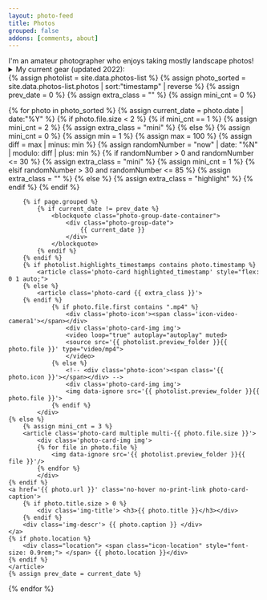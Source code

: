 ```yaml
---
layout: photo-feed
title: Photos
grouped: false
addons: [comments, about]
---
```


<div class="message">
    I'm an amateur photographer who enjoys taking mostly landscape photos!
    <details>
    <summary>My current gear (updated 2022):</summary>
    
    <div class="row" style="font-size: 0.7rem; line-height: 0.75rem;">
    <div class="col-md-6">
    <h3 style="margin: 0.25rem;"> Main </h3>
    <ul>
        <li>Camera: Sony a7r III</li>
        <li>Cover: Silicone Camera Protect Body for Sony A7 III</li>
        <li>SD cards: MicroSD SanDisk Extreme PRO 256gb, Samsung 256gb Evo Plus MicroSD</li>
        <li>Filters: NiSi V5 Pro Kit 100mm with CPL + Nisi 100x100mm Nano IR Neutral Density Filter - ND1000</li>
        <li>Lenses: Tamron 17-28mm f2.8, Tamron 28-75mm f2.8, Sony 70-200mm f2.8 g-master</li>
        <li>Lens Cleaning kit: UES DSLR Camera Sensor and Lens Cleaning Travel Kit</li>
        <li>Tripod:Joby Gorillapod 3K + Manfrotto Element Traveller Tripod Small with Ball Head</li>
        <li>Intervalometer: Photoolex T720N Wireless/Wired</li>
        <li>Backpacks: Osprey Farpoint 40L, Lenovo Business Casual 17-inch Backpack</li>
        <li>External Storage: Samsung T7 2TB + WD Passport 4tb USB-C</li>
    </ul>
    </div>
    <div class="col-md-6">
    <h3 style="margin: 0.25rem;"> Aerial </h3>
    <ul>
        <li>Drone: Mavic Air 2 Fly More Combo</li>
        <li>MicroSd: Samsung 128gb Evo Plus</li>
        <li>Filter: Freewell Circular Polarizer (CPL) Filter for Mavic Air 2</li>
        <li>Extra: 3 in 1 Car Charger Dual Battery Charger with USB Port for DJI Mavic Air 2 Drone</li>
    </ul>
    <h3 style="margin: 0.25rem;"> Others </h3>
    <ul>
        <li>Phone: Galaxy S20 Plus Snapdragon</li>
        <li>Action camera: GoPro Hero9 Black</li>
        <li>Cover: Silicone cover with strap</li>
    </ul>
    </div>
</div>
</details>
</div>

<div class="photo-feed">
{% assign photolist = site.data.photos-list %}
{% assign photo_sorted = site.data.photos-list.photos | sort:"timestamp" | reverse %}
{% assign prev_date = 0 %}
{% assign extra_class = "" %}
{% assign mini_cnt = 0 %}

{% for photo in photo_sorted %}
    {% assign current_date = photo.date | date:"%Y" %}
    {% if photo.file.size < 2 %}
        {% if mini_cnt == 1 %}
            {% assign mini_cnt = 2 %}
            {% assign extra_class = "mini" %}
        {% else %}
            {% assign mini_cnt = 0 %}
            {% assign min = 1 %}
            {% assign max = 100 %}
            {% assign diff = max | minus: min %}
            {% assign randomNumber = "now" | date: "%N" | modulo: diff | plus: min %}
            {% if randomNumber > 0 and randomNumber <= 30 %}
                {% assign extra_class = "mini" %}
                {% assign mini_cnt = 1 %}
            {% elsif randomNumber > 30 and randomNumber <= 85 %}
                {% assign extra_class = "" %}
            {% else %}
                {% assign extra_class = "highlight" %}
            {% endif %}
        {% endif %}

        {% if page.grouped %}
            {% if current_date != prev_date %}
                <blockquote class="photo-group-date-container">
                    <div class="photo-group-date">
                        {{ current_date }}
                    </div>
                </blockquote>
            {% endif %}
        {% endif %}
        {% if photolist.highlights_timestamps contains photo.timestamp %}
            <article class='photo-card highlighted_timestamp' style="flex: 0 1 auto;">
        {% else %}
            <article class='photo-card {{ extra_class }}'>
        {% endif %}
                {% if photo.file.first contains ".mp4" %}
                    <div class='photo-icon'><span class='icon-video-camera1'></span></div>
                    <div class='photo-card-img img'>
                    <video loop="true" autoplay="autoplay" muted>
                    <source src='{{ photolist.preview_folder }}{{ photo.file }}' type="video/mp4">
                    </video>
                {% else %}
                    <!-- <div class='photo-icon'><span class='{{ photo.icon }}'></span></div> -->
                    <div class='photo-card-img img'>
                    <img data-ignore src='{{ photolist.preview_folder }}{{ photo.file }}'>
                {% endif %}
            </div>
    {% else %}  
        {% assign mini_cnt = 3 %}
        <article class='photo-card multiple multi-{{ photo.file.size }}'>
            <div class='photo-card-img img'>
            {% for file in photo.file %}
                <img data-ignore src='{{ photolist.preview_folder }}{{ file }}'/>
            {% endfor %}    
            </div>
    {% endif %}
    <a href='{{ photo.url }}' class='no-hover no-print-link photo-card-caption'>
        {% if photo.title.size > 0 %}
            <div class='img-title'> <h3>{{ photo.title }}</h3></div>
        {% endif %}
        <div class='img-descr'> {{ photo.caption }} </div>
    </a>     
    {% if photo.location %}
        <div class="location"> <span class="icon-location" style="font-size: 0.9rem;"> </span> {{ photo.location }}</div>
    {% endif %}
    </article>  
    {% assign prev_date = current_date %}
{% endfor %}   
</div>
